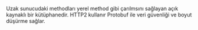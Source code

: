 Uzak sunucudaki methodları yerel method gibi çarılmsını sağlayan açık kaynaklı bir kütüphanedir.
HTTP2 kullanır
Protobuf ile veri güvenliği ve boyut düşürme sağlar.